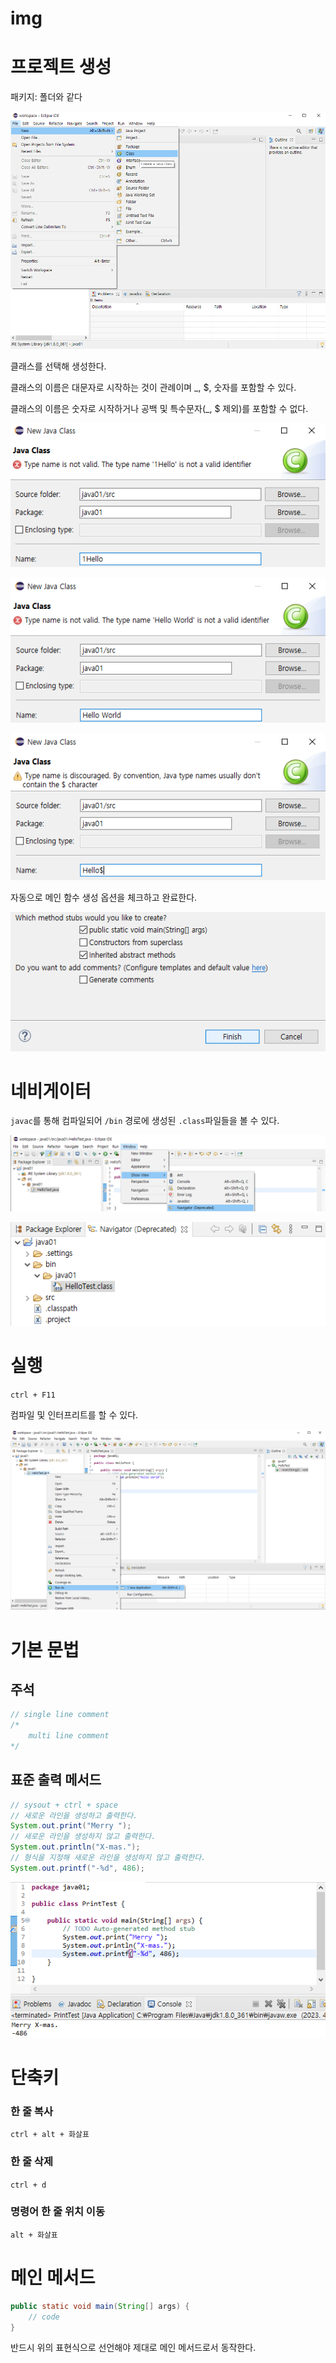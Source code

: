 # img

# 프로젝트 생성

패키지: 폴더와 같다

![Untitled](img%20c6b36cecef194ee0a944ccbf15b6b74d/Untitled.png)

클래스를 선택해 생성한다.

클래스의 이름은 대문자로 시작하는 것이 관례이며 _, $, 숫자를 포함할 수 있다.

클래스의 이름은 숫자로 시작하거나 공백 및 특수문자(_, $ 제외)를 포함할 수 없다.

![Untitled](img%20c6b36cecef194ee0a944ccbf15b6b74d/Untitled%201.png)

![Untitled](img%20c6b36cecef194ee0a944ccbf15b6b74d/Untitled%202.png)

![Untitled](img%20c6b36cecef194ee0a944ccbf15b6b74d/Untitled%203.png)

자동으로 메인 함수 생성 옵션을 체크하고 완료한다.

![Untitled](img%20c6b36cecef194ee0a944ccbf15b6b74d/Untitled%204.png)

# 네비게이터

`javac`를 통해 컴파일되어 `/bin` 경로에 생성된 `.class`파일들을 볼 수 있다.

![Untitled](img%20c6b36cecef194ee0a944ccbf15b6b74d/Untitled%205.png)

![Untitled](img%20c6b36cecef194ee0a944ccbf15b6b74d/Untitled%206.png)

# 실행

`ctrl + F11`

컴파일 및 인터프리트를 할 수 있다.

![Untitled](img%20c6b36cecef194ee0a944ccbf15b6b74d/Untitled%207.png)

# 기본 문법

## 주석

```java
// single line comment
/*
    multi line comment
*/
```

## 표준 출력 메서드

```java
// sysout + ctrl + space
// 새로운 라인을 생성하고 출력한다.
System.out.print("Merry ");
// 새로운 라인을 생성하지 않고 출력한다.
System.out.println("X-mas.");
// 형식을 지정해 새로운 라인을 생성하지 않고 출력한다.
System.out.printf("-%d", 486);
```

![Untitled](img%20c6b36cecef194ee0a944ccbf15b6b74d/Untitled%208.png)

# 단축키

### 한 줄 복사

`ctrl + alt + 화살표`

### 한 줄 삭제

`ctrl + d`

### 명령어 한 줄 위치 이동

`alt + 화살표`

# 메인 메서드

```java
public static void main(String[] args) {
	// code
}
```

반드시 위의 표현식으로 선언해야 제대로 메인 메서드로서 동작한다.